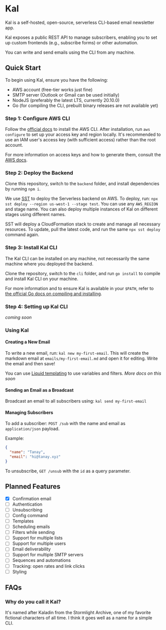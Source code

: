 # Kal

Kal is a self-hosted, open-source, serverless CLI-based email newsletter app.

Kal exposes a public REST API to manage subscribers, enabling you to set up custom frontends (e.g., subscribe forms) or other automation.

You can write and send emails using the CLI from any machine.

## Quick Start

To begin using Kal, ensure you have the following:

- AWS account (free-tier works just fine)
- SMTP server (Outlook or Gmail can be used initially)
- NodeJS (preferably the latest LTS, currently 20.10.0)
- Go (for compiling the CLI, prebuilt binary releases are not available yet)

### Step 1: Configure AWS CLI

Follow the [official docs](https://docs.aws.amazon.com/cli/latest/userguide/getting-started-install.html) to install the AWS CLI. After installation, run `aws configure` to set up your access key and region locally. It's recommended to use an IAM user's access key (with sufficient access) rather than the root account.

For more information on access keys and how to generate them, consult the [AWS docs](https://docs.aws.amazon.com/IAM/latest/UserGuide/id_credentials_access-keys.html).

### Step 2: Deploy the Backend

Clone this repository, switch to the `backend` folder, and install dependencies by running `npm i`.

We use [SST](https://sst.dev) to deploy the Serverless backend on AWS. To deploy, run: `npx sst deploy --region us-west-1 --stage test`. You can use any `AWS_REGION` and stage name. You can also deploy multiple instances of Kal on different stages using different names.

SST will deploy a CloudFormation stack to create and manage all necessary resources. To update, pull the latest code, and run the same `npx sst deploy` command again.

### Step 3: Install Kal CLI

The Kal CLI can be installed on any machine, not necessarily the same machine where you deployed the backend.

Clone the repository, switch to the `cli` folder, and run `go install` to compile and install Kal CLI on your machine.

For more information and to ensure Kal is available in your `$PATH`, refer to [the official Go docs on compiling and installing](https://go.dev/doc/tutorial/compile-install).

### Step 4: Setting up Kal CLI

*coming soon*

### Using Kal

#### Creating a New Email

To write a new email, run: `kal new my-first-email`. This will create the markdown email at `emails/my-first-email.md` and open it for editing. Write the email and then save!

You can use [Liquid templating](https://shopify.github.io/liquid/) to use variables and filters. *More docs on this soon*

#### Sending an Email as a Broadcast

Broadcast an email to all subscribers using: `kal send my-first-email`

#### Managing Subscribers

To add a subscriber: `POST /sub` with the name and email as `application/json` payload.

Example:
```json
{
  "name": "Tanay",
  "email": "hi@tanay.xyz"
}
```

To unsubscribe, `GET /unsub` with the `id` as a query parameter.

## Planned Features

- [x] Confirmation email
- [ ] Authentication
- [ ] Unsubscribing
- [ ] Config command
- [ ] Templates
- [ ] Scheduling emails
- [ ] Filters while sending
- [ ] Support for multiple lists
- [ ] Support for multiple users
- [ ] Email deliverability
- [ ] Support for multiple SMTP servers
- [ ] Sequences and automations
- [ ] Tracking: open rates and link clicks
- [ ] Styling

## FAQs

### Why do you call it Kal?
It's named after Kaladin from the Stormlight Archive, one of my favorite fictional characters of all time. I think it goes well as a name for a simple CLI.


